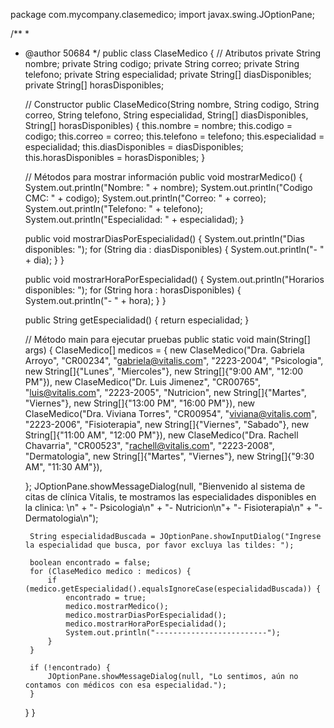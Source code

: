 package com.mycompany.clasemedico;
import javax.swing.JOptionPane;

/**
 *
 * @author 50684
 */
public class ClaseMedico {
    // Atributos
    private String nombre;
    private String codigo;
    private String correo;
    private String telefono;
    private String especialidad;
    private String[] diasDisponibles;
    private String[] horasDisponibles;

    // Constructor
    public ClaseMedico(String nombre, String codigo, String correo, String telefono, String especialidad,
                       String[] diasDisponibles, String[] horasDisponibles) {
        this.nombre = nombre;
        this.codigo = codigo;
        this.correo = correo;
        this.telefono = telefono;
        this.especialidad = especialidad;
        this.diasDisponibles = diasDisponibles;
        this.horasDisponibles = horasDisponibles;
    }

    // Métodos para mostrar información
    public void mostrarMedico() {
        System.out.println("Nombre: " + nombre);
        System.out.println("Codigo CMC: " + codigo);
        System.out.println("Correo: " + correo);
        System.out.println("Telefono: " + telefono);
        System.out.println("Especialidad: " + especialidad);
    }

    public void mostrarDiasPorEspecialidad() {
        System.out.println("Dias disponibles: ");
        for (String dia : diasDisponibles) {
            System.out.println("- " + dia);
        }
    }

    public void mostrarHoraPorEspecialidad() {
        System.out.println("Horarios disponibles: ");
        for (String hora : horasDisponibles) {
            System.out.println("- " + hora);
        }
    }

    public String getEspecialidad() {
        return especialidad;
    }

    // Método main para ejecutar pruebas
    public static void main(String[] args) {
        ClaseMedico[] medicos = {
        new ClaseMedico("Dra. Gabriela Arroyo", "CR00234", "gabriela@vitalis.com", "2223-2004", "Psicologia",
                new String[]{"Lunes", "Miercoles"}, new String[]{"9:00 AM", "12:00 PM"}),
        new ClaseMedico("Dr. Luis Jimenez", "CR00765", "luis@vitalis.com", "2223-2005", "Nutricion",
                new String[]{"Martes", "Viernes"}, new String[]{"13:00 PM", "16:00 PM"}),
        new ClaseMedico("Dra. Viviana Torres", "CR00954", "viviana@vitalis.com", "2223-2006", "Fisioterapia",
                new String[]{"Viernes", "Sabado"}, new String[]{"11:00 AM", "12:00 PM"}),
        new ClaseMedico("Dra. Rachell Chavarria", "CR00523", "rachell@vitalis.com", "2223-2008", "Dermatologia",
                new String[]{"Martes", "Viernes"}, new String[]{"9:30 AM", "11:30 AM"}),
  
    };
        JOptionPane.showMessageDialog(null, "Bienvenido al sistema de citas de clínica Vitalis, te mostramos las especialidades disponibles en la clinica: \n"
               + "- Psicologia\n" + "- Nutricion\n"+ "- Fisioterapia\n" + "- Dermatologia\n");

        String especialidadBuscada = JOptionPane.showInputDialog("Ingrese la especialidad que busca, por favor excluya las tildes: ");

        boolean encontrado = false;
        for (ClaseMedico medico : medicos) {
            if (medico.getEspecialidad().equalsIgnoreCase(especialidadBuscada)) {
                encontrado = true;
                medico.mostrarMedico();
                medico.mostrarDiasPorEspecialidad();
                medico.mostrarHoraPorEspecialidad();
                System.out.println("-------------------------");
            }
        }

        if (!encontrado) {
            JOptionPane.showMessageDialog(null, "Lo sentimos, aún no contamos con médicos con esa especialidad.");
        }
    }
}
